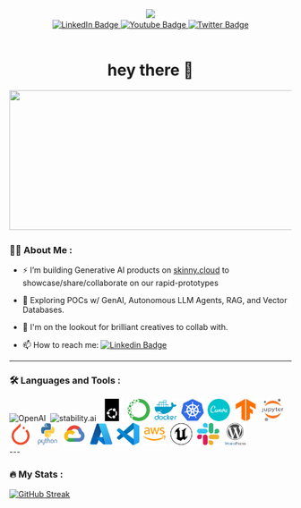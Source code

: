 <div id="header" align="center">
  <img src="https://media.giphy.com/media/h5FX6gsphsJpO4Re7O/giphy.gif" width="100"/>
</div>
<div id="badges" align="center">
  <a href="https://www.linkedin.com/in/-asif-/">
    <img src="https://img.shields.io/badge/LinkedIn-blue?style=for-the-badge&logo=linkedin&logoColor=white" alt="LinkedIn Badge"/>
  </a>
  <a href="http://www.youtube.com/@-AxW">
    <img src="https://img.shields.io/badge/YouTube-red?style=for-the-badge&logo=youtube&logoColor=white" alt="Youtube Badge"/>
  </a>
  <a href="https://twitter.com/Asif_Waliuddin">
    <img src="https://img.shields.io/badge/Twitter-blue?style=for-the-badge&logo=twitter&logoColor=white" alt="Twitter Badge"/>
  </a>
</div>
<div align="center">
  <a>
    <img src="https://komarev.com/ghpvc/?username=awaliuddin&style=flat-square&color=blue" alt=""/>
  </a>
<h1>
  hey there 👋
</h1>
</div>
<div align="center">
  <img src="https://skinny.cloud/wp-content/uploads/2024/01/Tw-Headers.c-work-futurev3.png" width="750" height="250"/>
</div>


### :man_technologist: About Me :
- :zap: I’m building Generative AI products on <a href="https://skinny.cloud">skinny.cloud</a> to showcase/share/collaborate on our rapid-prototypes 

- :seedling: Exploring POCs w/ GenAI, Autonomous LLM Agents, RAG, and Vector Databases.

- :telescope: I'm on the lookout for brilliant creatives to collab with.

- :mailbox: How to reach me: [![Linkedin Badge](https://img.shields.io/badge/LinkedIn-blue?style=for-the-badge&logo=linkedin&logoColor=white)](https://www.linkedin.com/in/-asif-/)
---

### :hammer_and_wrench: Languages and Tools :
<div>
  <img src="https://skinny.cloud/wp-content/uploads/2024/01/openai-white-logomark.png" title="OpenAI" alt="OpenAI" width="40" height="40"/>&nbsp;
  <img src="https://skinny.cloud/wp-content/uploads/2024/01/stability.ai_.webp" title="stability.ai" alt="stability.ai" width="40" height="40"/>&nbsp;
  <img src="https://github.com/devicons/devicon/blob/master/icons/ubuntu/ubuntu-plain.svg" title="Ubuntu" alt="Ubuntu" width="40" height="40"/>&nbsp;
  <img src="https://github.com/devicons/devicon/blob/master/icons/anaconda/anaconda-original.svg" title="Anaconda" alt="Anaconda" width="40" height="40"/>&nbsp;
  <img src="https://github.com/devicons/devicon/blob/master/icons/docker/docker-plain-wordmark.svg" title="Docker" alt="Docker" width="40" height="40"/>&nbsp;
  <img src="https://github.com/devicons/devicon/blob/master/icons/kubernetes/kubernetes-plain.svg" title="Kubernetes"  alt="Kubernetes" width="40" height="40"/>&nbsp;
  <img src="https://github.com/devicons/devicon/blob/master/icons/canva/canva-original.svg" title="Canva" alt="Canva" width="40" height="40"/>&nbsp;
  <img src="https://github.com/devicons/devicon/blob/master/icons/tensorflow/tensorflow-original.svg" title="TensorFlow" alt="TensorFlow" width="40" height="40"/>&nbsp;
  <img src="https://github.com/devicons/devicon/blob/master/icons/jupyter/jupyter-original-wordmark.svg" title="Jupyter" alt="Jupyter" width="40" height="40"/>&nbsp;
  <img src="https://github.com/devicons/devicon/blob/master/icons/pytorch/pytorch-original.svg"  title="Pytorch" alt="Pytorch" width="40" height="40"/>&nbsp;
  <img src="https://github.com/devicons/devicon/blob/master/icons/python/python-original-wordmark.svg" title="Python" alt="Python" width="40" height="40"/>&nbsp;
  <img src="https://github.com/devicons/devicon/blob/master/icons/googlecloud/googlecloud-original.svg" title="GCP" alt="GCP" width="40" height="40"/>&nbsp;
  <img src="https://github.com/devicons/devicon/blob/master/icons/azure/azure-original.svg" title="Azure"  alt="Azure" width="40" height="40"/>&nbsp;
  <img src="https://github.com/devicons/devicon/blob/master/icons/vscode/vscode-original.svg" title="VSCode" alt="VSCode" width="40" height="40"/>&nbsp;
  <img src="https://github.com/devicons/devicon/blob/master/icons/amazonwebservices/amazonwebservices-plain-wordmark.svg" title="AWS" alt="AWS" width="40" height="40"/>&nbsp;
  <img src="https://github.com/devicons/devicon/blob/master/icons/unrealengine/unrealengine-original.svg" title="UE5" alt="UE5" width="40" height="40"/>&nbsp;
  <img src="https://github.com/devicons/devicon/blob/master/icons/slack/slack-original.svg" title="Slack" alt="Slack" width="40" height="40"/>&nbsp;
  <img src="https://github.com/devicons/devicon/blob/master/icons/wordpress/wordpress-original.svg" title="WordPress" **alt="WordPress" width="40" height="40"/>
</div>
---

### :fire: My Stats :
[![GitHub Streak](http://github-readme-streak-stats.herokuapp.com?user=awaliuddin&theme=dark&background=000000)](https://git.io/streak-stats)

<!--
**awaliuddin/awaliuddin** is a ✨ _special_ ✨ repository because its `README.md` (this file) appears on your GitHub profile.

Here are some ideas to get you started:

- 🔭 I’m currently working on ...
- 🌱 I’m currently learning ...
- 👯 I’m looking to collaborate on ...
- 🤔 I’m looking for help with ...
- 💬 Ask me about ...
- 📫 How to reach me: ...
- 😄 Pronouns: ...
- ⚡ Fun fact: ...
-->
